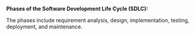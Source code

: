 **Phases of the Software Development Life Cycle (SDLC):**

The phases include requirement analysis, design, implementation, testing, deployment, and maintenance.